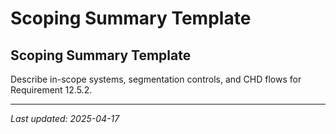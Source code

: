 # Scoping Summary Template

## Scoping Summary Template

Describe in-scope systems, segmentation controls, and CHD flows for Requirement 12.5.2.

---
_Last updated: 2025-04-17_
